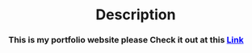 <h1 style="text-align:center">Description</h1>
<h3>This is my portfolio website please Check it out at   this <a href=https://www.google.com" style="color:blue"> Link</a></h3>

